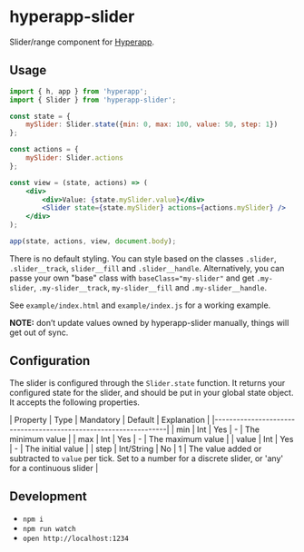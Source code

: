 # hyperapp-slider

Slider/range component for [Hyperapp](https://github.com/hyperapp/hyperapp).

## Usage

```jsx
import { h, app } from 'hyperapp';
import { Slider } from 'hyperapp-slider';

const state = {
    mySlider: Slider.state({min: 0, max: 100, value: 50, step: 1})
};

const actions = {
    mySlider: Slider.actions
};

const view = (state, actions) => (
    <div>
        <div>Value: {state.mySlider.value}</div>
        <Slider state={state.mySlider} actions={actions.mySlider} />
    </div>
);

app(state, actions, view, document.body);
```

There is no default styling. You can style based on the classes `.slider`, `.slider__track`, `slider__fill` and `.slider__handle`. Alternatively, you can passe your own "base" class with `baseClass="my-slider"` and get `.my-slider`, `.my-slider__track`, `my-slider__fill` and `.my-slider__handle`.

See `example/index.html` and `example/index.js` for a working example.

**NOTE:** don’t update values owned by hyperapp-slider manually, things will get out of sync.

## Configuration

The slider is configured through the `Slider.state` function. It returns your configured state for the slider, and should be put in your global state object. It accepts the following properties.

| Property | Type       | Mandatory | Default | Explanation       |
|-----------------------------------------------------------------|
| min      | Int        | Yes       | -       | The minimum value |
| max      | Int        | Yes       | -       | The maximum value |
| value    | Int        | Yes       | -       | The initial value |
| step     | Int/String | No        | 1       | The value added or subtracted to `value` per tick. Set to a number for a discrete slider, or 'any' for a continuous slider |

## Development

- `npm i`
- `npm run watch`
- `open http://localhost:1234`

